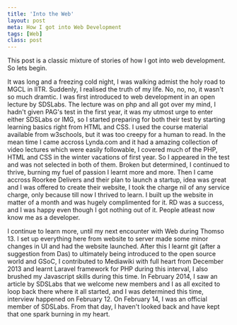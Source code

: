 ```yaml
---
title: 'Into the Web'
layout: post
meta: How I got into Web Development
tags: [Web] 
class: post
---
```


This post is a classic mixture of stories of how I got into web development. So lets begin.

It was long and a freezing cold night, I was walking admist the holy road to MGCL in IITR. Suddenly, I realised the truth of my life. No, no, no, it wasn't so much dramtic. I was first introduced to web development in an open lecture by SDSLabs. The lecture was on php and all got over my mind, I hadn't given PAG's test in the first year, it was my utmost urge to enter either SDSLabs or IMG, so I started preparing for both their test by starting learning basics right from HTML and CSS. I used the course material available from w3schools, but it was too creepy for a human to read. In the mean time I came accross Lynda.com and it had a amazing collection of video lectures which were easily followable, I covered much of the PHP, HTML and CSS in the winter vacations of first year. So I appeared in the test and was not selected in both of them. Broken but determined, I continued to thrive, burning my fuel of passion I learnt more and more. Then I came accross Roorkee Delivers and their plan to launch a startup, idea was great and I was offered to create their website, I took the charge nil of any service charge, only because till now I thrived to learn. I built up the website in matter of a month and was hugely complimented for it. RD was a success, and I was happy even though I got nothing out of it. People atleast now know me as a developer.

I continue to learn more, until my next encounter with Web during Thomso 13. I set up everything here from website to server made some minor changes in UI and had the website launched. After this I learnt git (after a suggestion from Das) to ultimately being introduced to the open source world and GSoC, I contributed to Mediawiki with full heart from December 2013 and learnt Laravel framework for PHP during this interval, I also brushed my Javascript skills during this time. In February 2014, I saw an article by SDSLabs that we welcome new members and I as all excited to loop back there where it all started, and I was determined this time, interview happened on February 12. On February 14, I was an official member of SDSLabs. From that day, I haven't looked back and have kept that one spark burning in my heart.
